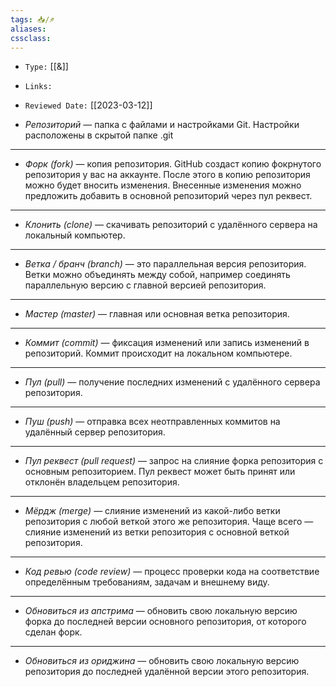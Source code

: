 ```yaml
---
tags: 📥️/♐
aliases:
cssclass: 
---
```

- `Type:` [[&]]
- `Links:`
- `Reviewed Date:` [[2023-03-12]]

- *Репозиторий* — папка с файлами и настройками Git. Настройки расположены в скрытой папке .git
---
- *Форк (fork)* — копия репозитория. GitHub создаст копию фокрнутого репозитория у вас на аккаунте. После этого в копию репозитория можно будет вносить изменения. Внесенные изменения можно предложить добавить в основной репозиторий через пул реквест.
---
- *Клонить (clone)* — скачивать репозиторий с удалённого сервера на локальный компьютер.
---
- *Ветка / бранч (branch)* — это параллельная версия репозитория. Ветки можно объединять между собой, например соединять параллельную версию с главной версией репозитория.
---
- *Мастер (master)* — главная или основная ветка репозитория.
---
- *Коммит (commit)* — фиксация изменений или запись изменений в репозиторий. Коммит происходит на локальном компьютере.
---
- *Пул (pull)* — получение последних изменений с удалённого сервера репозитория.
---
- *Пуш (push)* — отправка всех неотправленных коммитов на удалённый сервер репозитория.
---
- *Пул реквест (pull request)* — запрос на слияние форка репозитория с основным репозиторием. Пул реквест может быть принят или отклонён владельцем репозитория.
---
- *Мёрдж (merge)* — слияние изменений из какой-либо ветки репозитория с любой веткой этого же репозитория. Чаще всего —  слияние изменений из ветки репозитория с основной веткой репозитория.
---
- *Код ревью (code review)* — процесс проверки кода на соответствие определённым требованиям, задачам и внешнему виду.
---
- *Обновиться из апстрима* — обновить свою локальную версию форка до последней версии основного репозитория, от которого сделан форк.
---
- *Обновиться из ориджина* — обновить свою локальную версию репозитория до последней удалённой версии этого репозитория.